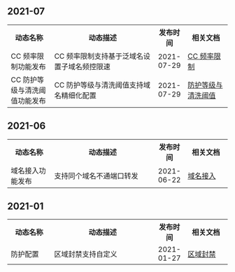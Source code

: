 
## 2021-07
<table>
<tr><th width=20%>动态名称</th><th width=48%>动态描述</th><th width=12%>发布时间</th><th width=20%>相关文档</th></tr>
<tr><td>CC 频率限制功能发布</td><td>CC 频率限制支持基于泛域名设置子域名频控限速</td><td>2021-07-29</td><td><a href="https://cloud.tencent.com/document/product/1014/44103">CC 频率限制</a>
<tr><td>CC 防护等级与清洗阈值功能发布</td><td>CC 防护等级与清洗阈值支持域名精细化配置	</td><td>2021-07-29</td><td><a href="https://cloud.tencent.com/document/product/1014/44101">防护等级与清洗阈值</a>
</table>

## 2021-06
<table>
<tr><th width=20%>动态名称</th><th width=48%>动态描述</th><th width=12%>发布时间</th><th width=20%>相关文档</th></tr>
<tr><td>域名接入功能发布</td><td>支持同个域名不通端口转发	</td><td>2021-06-22</td><td><a href="https://cloud.tencent.com/document/product/1014/44106">域名接入</a>
</table>

## 2021-01
<table>
<tr><th width=20%>动态名称</th><th width=48%>动态描述</th><th width=12%>发布时间</th><th width=20%>相关文档</th></tr>
<tr><td>防护配置	</td><td>区域封禁支持自定义</td><td>2021-01-27</td><td><a href="https://cloud.tencent.com/document/product/1014/57276">区域封禁</a>
</table>
